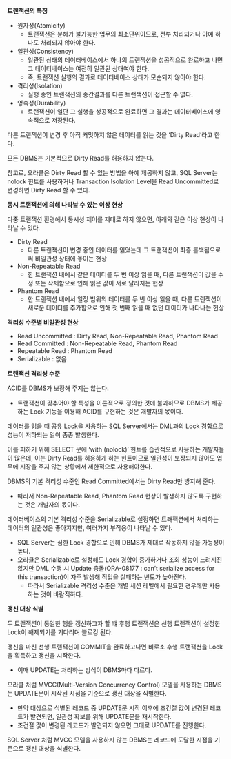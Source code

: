 **트랜잭션의 특징**

- 원자성(Atomicity)
    - 트랜잭션은 분해가 불가능한 업무의 최소단위이므로, 전부 처리되거나 아예 하나도 처리되지 않아야 한다.
- 일관성(Consistency)
    - 일관된 상태의 데이터베이스에서 하나의 트랜잭션을 성공적으로 완료하고 나면 그 데이터베이스는 여전히 일관된 상태여야 한다.
    - 즉, 트랜잭션 실행의 결과로 데이터베이스 상태가 모순되지 않아야 한다.
- 격리성(Isolation)
    - 실행 중인 트랜잭션의 중간결과를 다른 트랜잭션이 접근할 수 없다.
- 영속성(Durability)
    - 트랜잭션이 일단 그 실행을 성공적으로 완료하면 그 결과는 데이터베이스에 영속적으로 저장된다.

다른 트랜잭션이 변경 후 아직 커밋하지 않은 데이터를 읽는 것을 ‘Dirty Read’라고 한다.

모든 DBMS는 기본적으로 Dirty Read를 허용하지 않는다.

참고로, 오라클은 Dirty Read 할 수 있는 방법을 아예 제공하지 않고, SQL Server는 nolock 힌트를 사용하거나 Transaction Isolation Level을 Read Uncommitted로 변경하면 Dirty Read 할 수 있다.

**동시 트랜잭션에 의해 나타날 수 있는 이상 현상**

다중 트랜잭션 환경에서 동시성 제어를 제대로 하지 않으면, 아래와 같은 이상 현상이 나타날 수 있다.

- Dirty Read
    - 다른 트랜잭션이 변경 중인 데이터를 읽었는데 그 트랜잭션이 최종 롤백됨으로써 비일관성 상태에 놓이는 현상
- Non-Repeatable Read
    - 한 트랜잭션 내에서 같은 데이터를 두 번 이상 읽을 때, 다른 트랜잭션이 값을 수정 또는 삭제함으로 인해 읽은 값이 서로 달라지는 현상
- Phantom Read
    - 한 트랜잭션 내에서 일정 범위의 데이터를 두 번 이상 읽을 때, 다른 트랜잭션이 새로운 데이터를 추가함으로 인해 첫 번째 읽을 때 없던 데이터가 나타나는 현상

**격리성 수준별 비일관성 현상**

- Read Uncommitted : Dirty Read, Non-Repeatable Read, Phantom Read
- Read Committed : Non-Repeatable Read, Phantom Read
- Repeatable Read : Phantom Read
- Serializable : 없음

**트랜잭션 격리성 수준**

ACID를 DBMS가 보장해 주지는 않는다.

- 트랜잭션이 갖추어야 할 특성을 이론적으로 정의한 것에 불과하므로 DBMS가 제공하는 Lock 기능을 이용해 ACID를 구현하는 것은 개발자의 몫이다.

데이터를 읽을 때 공유 Lock을 사용하는 SQL Server에서는 DML과의 Lock 경합으로 성능이 저하되는 일이 종종 발생한다.

이를 피하기 위해 SELECT 문에 ‘with (nolock)’ 힌트를 습관적으로 사용하는 개발자들이 많은데, 이는 Dirty Read를 허용하게 하는 힌트이므로 일관성이 보장되지 않아도 업무에 지장을 주지 않는 상황에서 제한적으로 사용해야한다.

DBMS의 기본 격리성 수준인 Read Committed에서는 Dirty Read만 방지해 준다.

- 따라서 Non-Repeatable Read, Phantom Read 현상이 발생하지 않도록 구현하는 것은 개발자의 몫이다.

데이터베이스의 기본 격리성 수준을 Serializable로 설정하면 트래잭션에서 처리하는 데이터의 일관성은 좋아지지만, 여러가지 부작용이 나타날 수 있다.

- SQL Server는 심한 Lock 경합으로 인해 DBMS가 제대로 작동하지 않을 가능성이 높다.
- 오라클은 Serializable로 설정해도 Lock 경합이 증가하거나 조회 성능이 느려지진 않지만 DML 수행 시 Update 충돌(ORA-08177 : can’t serialize access for this transaction)이 자주 발생해 작업을 실패하는 빈도가 높아진다.
    - 따라서 Serializable 격리성 수준은 개별 세션 레벨에서 필요한 경우에만 사용하는 것이 바람직하다.

**갱신 대상 식별**

두 트랜잭션이 동일한 행을 갱신하고자 할 떄 후행 트랜잭션은 선행 트랜잭션이 설정한 Lock이 해제되기를 기다리며 블로킹 된다.

갱신을 마친 선행 트랜잭션이 COMMIT을 완료하고나면 비로소 후행 트랜잭션을 Lock을 획득하고 갱신을 시작한다.

- 이때 UPDATE는 처리하는 방식이 DBMS마다 다르다.

오라클 처럼 MVCC(Multi-Version Concurrency Control) 모델을 사용하는 DBMS는 UPDATE문이 시작된 시점을 기준으로 갱신 대상을 식별한다.

- 만약 대상으로 식별된 레코드 중 UPDATE문 시작 이후에 조건절 값이 변경된 레코드가 발견되면, 일관성 확보를 위해 UPDATE문을 재시작한다.
- 조건절 값이 변경된 레코드가 발견되지 않으면 그대로 UPDATE를 진행한다.

SQL Server 처럼 MVCC 모델을 사용하지 않는 DBMS는 레코드에 도달한 시점을 기준으로 갱신 대상을 식별한다.